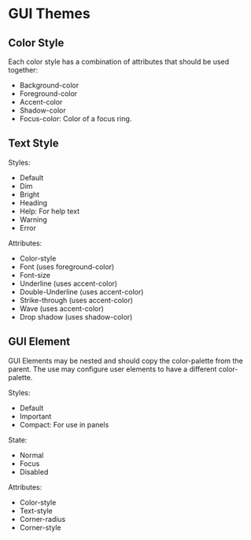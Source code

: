 # GUI Themes

## Color Style

Each color style has a combination of attributes that should be used together:

- Background-color
- Foreground-color
- Accent-color
- Shadow-color
- Focus-color: Color of a focus ring.

## Text Style

Styles:

- Default
- Dim
- Bright
- Heading
- Help: For help text
- Warning
- Error

Attributes:

- Color-style
- Font (uses foreground-color)
- Font-size
- Underline (uses accent-color)
- Double-Underline (uses accent-color)
- Strike-through (uses accent-color)
- Wave (uses accent-color)
- Drop shadow (uses shadow-color)

## GUI Element

GUI Elements may be nested and should copy the color-palette from the parent.
The use may configure user elements to have a different color-palette.

Styles:

- Default
- Important
- Compact: For use in panels

State:

- Normal
- Focus
- Disabled

Attributes:

- Color-style
- Text-style
- Corner-radius
- Corner-style
